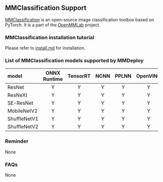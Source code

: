 ## MMClassification Support

[MMClassification](https://github.com/open-mmlab/mmclassification) is an open-source image classification toolbox based on PyTorch. It is a part of the [OpenMMLab](https://openmmlab.com) project.

### MMClassification installation tutorial

Please refer to [install.md](https://github.com/open-mmlab/mmclassification/blob/master/docs/install.md) for installation.

### List of MMClassification models supported by MMDeploy

| model        | ONNX Runtime | TensorRT | NCNN  | PPLNN | OpenVINO | model config file(example)                                                            |
| :----------- | :----------: | :------: | :---: | :---: | :------: | :------------------------------------------------------------------------------------ |
| ResNet       |      Y       |    Y     |   Y   |   Y   |    Y     | $MMCLS_DIR/configs/resnet/resnet18_b32x8_imagenet.py                                  |
| ResNeXt      |      Y       |    Y     |   Y   |   Y   |    Y     | $MMCLS_DIR/configs/resnext/resnext50_32x4d_b32x8_imagenet.py                          |
| SE-ResNet    |      Y       |    Y     |   Y   |   Y   |    Y     | $MMCLS_DIR/configs/seresnet/seresnet50_b32x8_imagenet.py                              |
| MobileNetV2  |      Y       |    Y     |   Y   |   Y   |    Y     | $MMCLS_DIR/configs/mobilenet_v2/mobilenet_v2_b32x8_imagenet.py                        |
| ShuffleNetV1 |      Y       |    Y     |   Y   |   Y   |    Y     | $MMCLS_DIR/configs/shufflenet_v1/shufflenet_v1_1x_b64x16_linearlr_bn_nowd_imagenet.py |
| ShuffleNetV2 |      Y       |    Y     |   Y   |   Y   |    Y     | $MMCLS_DIR/configs/shufflenet_v2/shufflenet_v2_1x_b64x16_linearlr_bn_nowd_imagenet.py |

### Reminder

None

### FAQs

None
